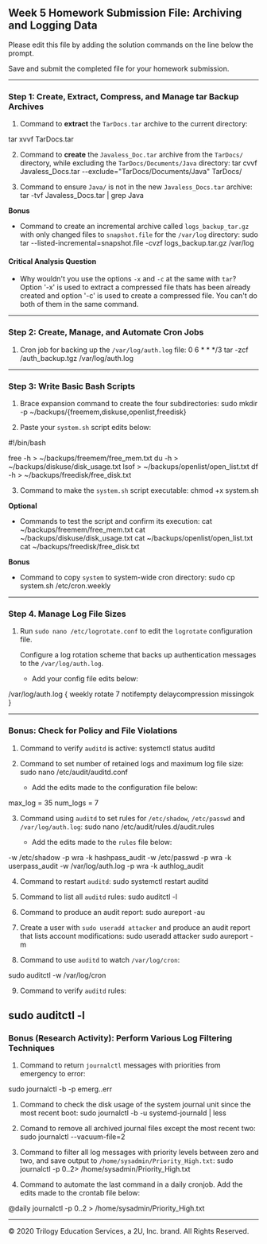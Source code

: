 ## Week 5 Homework Submission File: Archiving and Logging Data

Please edit this file by adding the solution commands on the line below the prompt.

Save and submit the completed file for your homework submission.

---

### Step 1: Create, Extract, Compress, and Manage tar Backup Archives

1. Command to **extract** the `TarDocs.tar` archive to the current directory:

tar xvvf TarDocs.tar

2. Command to **create** the `Javaless_Doc.tar` archive from the `TarDocs/` directory, while excluding the `TarDocs/Documents/Java` directory:
tar cvvf Javaless_Docs.tar --exclude="TarDocs/Documents/Java" TarDocs/

3. Command to ensure `Java/` is not in the new `Javaless_Docs.tar` archive:
tar -tvf Javaless_Docs.tar | grep Java

**Bonus** 
- Command to create an incremental archive called `logs_backup_tar.gz` with only changed files to `snapshot.file` for the `/var/log` directory:
sudo tar --listed-incremental=snapshot.file -cvzf logs_backup.tar.gz /var/log

#### Critical Analysis Question

- Why wouldn't you use the options `-x` and `-c` at the same with `tar`?
Option '-x' is used to extract a compressed file thats has been already created and option '-c' is used to create a compressed file. You can't do both of them in the same command.

---

### Step 2: Create, Manage, and Automate Cron Jobs

1. Cron job for backing up the `/var/log/auth.log` file:
0 6 * * */3 tar -zcf /auth_backup.tgz /var/log/auth.log

---

### Step 3: Write Basic Bash Scripts

1. Brace expansion command to create the four subdirectories:
sudo mkdir -p ~/backups/{freemem,diskuse,openlist,freedisk}

2. Paste your `system.sh` script edits below:

#!/bin/bash

free -h > ~/backups/freemem/free_mem.txt
du -h > ~/backups/diskuse/disk_usage.txt
lsof > ~/backups/openlist/open_list.txt 
df -h > ~/backups/freedisk/free_disk.txt

3. Command to make the `system.sh` script executable:
chmod +x system.sh

**Optional**
- Commands to test the script and confirm its execution:
cat ~/backups/freemem/free_mem.txt
cat ~/backups/diskuse/disk_usage.txt
cat ~/backups/openlist/open_list.txt
cat ~/backups/freedisk/free_disk.txt

**Bonus**
- Command to copy `system` to system-wide cron directory:
sudo cp system.sh /etc/cron.weekly

---

### Step 4. Manage Log File Sizes
 
1. Run `sudo nano /etc/logrotate.conf` to edit the `logrotate` configuration file. 

    Configure a log rotation scheme that backs up authentication messages to the `/var/log/auth.log`.

    - Add your config file edits below:

/var/log/auth.log {
    weekly
    rotate 7
    notifempty
    delaycompression
    missingok
}

---

### Bonus: Check for Policy and File Violations

1. Command to verify `auditd` is active:
systemctl status auditd

2. Command to set number of retained logs and maximum log file size:
sudo nano /etc/audit/auditd.conf

    - Add the edits made to the configuration file below:

max_log = 35
num_logs = 7

3. Command using `auditd` to set rules for `/etc/shadow`, `/etc/passwd` and `/var/log/auth.log`:
sudo nano /etc/audit/rules.d/audit.rules

    - Add the edits made to the `rules` file below:

-w /etc/shadow -p wra -k hashpass_audit
-w /etc/passwd -p wra -k userpass_audit
-w /var/log/auth.log -p wra -k authlog_audit


4. Command to restart `auditd`:
sudo systemctl restart auditd

5. Command to list all `auditd` rules:
sudo auditctl -l

6. Command to produce an audit report:
sudo aureport -au

7. Create a user with `sudo useradd attacker` and produce an audit report that lists account modifications:
sudo useradd attacker
sudo aureport -m

8. Command to use `auditd` to watch `/var/log/cron`:

sudo auditctl -w /var/log/cron

9. Command to verify `auditd` rules:

sudo auditctl -l
---

### Bonus (Research Activity): Perform Various Log Filtering Techniques

1. Command to return `journalctl` messages with priorities from emergency to error:

sudo journalctl -b -p emerg..err
1. Command to check the disk usage of the system journal unit since the most recent boot:
sudo journalctl -b -u systemd-journald | less
1. Comand to remove all archived journal files except the most recent two:
sudo journalctl --vacuum-file=2


1. Command to filter all log messages with priority levels between zero and two, and save output to `/home/sysadmin/Priority_High.txt`:
sudo journalctl -p 0..2> /home/sysadmin/Priority_High.txt

1. Command to automate the last command in a daily cronjob. Add the edits made to the crontab file below:


@daily journalctl -p 0..2 > /home/sysadmin/Priority_High.txt

---
© 2020 Trilogy Education Services, a 2U, Inc. brand. All Rights Reserved.
